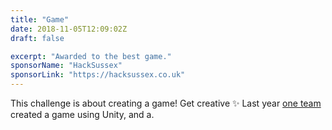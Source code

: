 ```yaml
---
title: "Game"
date: 2018-11-05T12:09:02Z
draft: false

excerpt: "Awarded to the best game."
sponsorName: "HackSussex"
sponsorLink: "https://hacksussex.co.uk"
---
```


This challenge is about creating a game! Get creative ✨ Last year [one team](https://devpost.com/software/hacksussex-3d-fighter) created a game using Unity, and a.